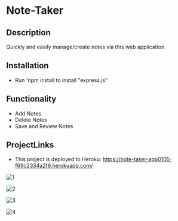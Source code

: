 # Note-Taker

## Description

Quickly and easily manage/create notes via this web application.

## Installation

 - Run 'npm install to install "express.js"

## Functionality

- Add Notes
- Delete Notes
- Save and Review Notes

## ProjectLinks

- This project is deployed to Heroku: https://note-taker-app0105-f69c2334a2f9.herokuapp.com/


![1](https://github.com/Erik-Aku/Note-Taker/assets/92487526/133d66ec-aa89-4668-8fed-3a1663d52c8a)


![2](https://github.com/Erik-Aku/Note-Taker/assets/92487526/f802c043-a02d-45a6-b7f7-550a41e3bf64)

![3](https://github.com/Erik-Aku/Note-Taker/assets/92487526/3c18045a-f768-4078-84ad-28fad25d3f89)

![4](https://github.com/Erik-Aku/Note-Taker/assets/92487526/90bf6cc3-15b0-49c9-9d5c-ec1303047fd5)


